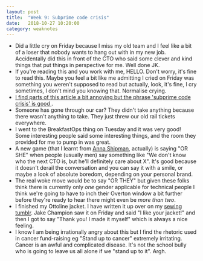 ```yaml
---
layout: post
title:  "Week 9: Subprime code crisis"
date:   2018-10-27 10:20:00
category: weaknotes
---
```


* Did a little cry on Friday because I miss my old team and I feel like a bit of a loser that nobody wants to hang out with in my new job. Accidentally did this in front of the CTO who said some clever and kind things that put things in perspective for me. Well done JK.
* If you're reading this and you work with me, HELLO. Don't worry, it's fine to read this. Maybe you feel a bit like me admitting I cried on Friday was something you weren't supposed to read but actually, look, it's fine, I cry sometimes, I don't mind you knowing that. Normalise crying.
* [I find parts of this article a bit annoying but the phrase 'subprime code crisis' is good ](https://ftalphaville.ft.com/2018/10/22/1540184400000/Subprime-code--a-very-avoidable-crisis/).
* Someone has gone through our car? They didn't take anything because there wasn't anything to take. They just threw our old rail tickets everywhere.
* I went to the BreakfastOps thing on Tuesday and it was very good! Some interesting people said some interesting things, and the room they provided for me to pump in was great.
* A new game (that I learnt from [Anna Shipman](https://www.annashipman.co.uk/), actually) is saying "OR SHE" when people (usually men) say something like "We don't know who the next CTO is, but he'll definitely care about X". It's good because it doesn't derail the conversation and you can say it with a smile, or maybe a look of absolute boredom, depending on your personal brand.
* The real woke move would be to say "OR THEY" but given these folks think there is currently only *one* gender applicable for technical people I think we're going to have to inch their Overton window a bit further before they're ready to hear there might even be *more than two*.
* I finished my Ottoline jacket. I have written it up over on my [sewing tumblr](http://sewing.butt.kitchen). Jake Champion saw it on Friday and said "I like your jacket!" and then I got to say "Thank you! I made it myself" which is always a nice feeling.
* I know I am being irrationally angry about this but I find the rhetoric used in cancer fund-raising eg "Stand up to cancer" extremely irritating. Cancer is an awful and complicated disease. It's not the school bully who is going to leave us all alone if we "stand up to it". Argh.
